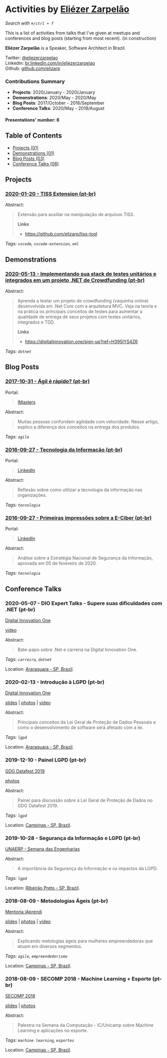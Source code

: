 # Activities by <a href="https://twitter.com/eliezerzarpelao" target="_blank">Eliézer Zarpelão</a>

_Search with `⌘/ctrl + f`_

This is a list of activities from talks that I've given at meetups and conferences and blog posts (starting from most recent). (in construction)

**Eliézer Zarpelão** is a Speaker, Software Architect in Brazil.
 
Twitter:  [@eliezerzarpelao](https://twitter.com/eliezerzarpelao)  
Linkedin:  [br.linkedin.com/in/eliezerzarpelao](http://br.linkedin.com/in/eliezerzarpelao)  
Github:  [github.com/elizarp](https://github.com/elizarp)  

### Contributions Summary

* **Projects**: 2020/January - 2020/January 
* **Demonstrations**: 2020/May - 2020/May 
* **Blog Posts**: 2017/October - 2016/September 
* **Conference Talks**: 2020/May - 2018/August 

#### Presentations' number: 6

## Table of Contents

- [Projects (01)](#projects)
- [Demonstrations (01)](#demonstrations)
- [Blog Posts (03)](#blog-posts)
- [Conference Talks (06)](#conference-talks)

## Projects

### <a href="https://marketplace.visualstudio.com/items?itemName=eriickwendel.troll-x-semicolon" target="_blank">2020-01-20 - TISS Extension (pt-br)</a>


Abstract:

> Extensão para auxiliar na manipulação de arquivos TISS.
> 
> <b>Links</b>
> 
> - <a href="https://github.com/elizarp/tiss-tool" target="_blank">https://github.com/elizarp/tiss-tool</a>
> 


_Tags: `vscode`, `vscode-extension`, `xml`_


## Demonstrations

### <a href="https://web.digitalinnovation.one/live-coding" target="_blank">2020-05-13 - Implementando sua stack de testes unitários e integrados em um projeto .NET de Crowdfunding (pt-br)</a>


Abstract:

> Aprenda a testar um projeto de crowdfunding (vaquinha online) desenvolvida em .Net Core com a arquitetura MVC. Veja na teoria e na prática os principais conceitos de testes para aumentar a qualidade de entrega de seus projetos com testes unitários, integrados e TDD.
> 
> <b>Links</b>
> 
> - <a href="https://digitalinnovation.one/sign-up?ref=H395IYS4Z6" target="_blank">https://digitalinnovation.one/sign-up?ref=H395IYS4Z6</a>
> 


_Tags: `dotnet`_


## Blog Posts

### <a href="https://imasters.com.br/desenvolvimento/agil-e-rapido" target="_blank">2017-10-31 - Ágil é rápido? (pt-br)</a>


Portal:

> <a href="https://imasters.com.br" target="_blank">IMasters</a>


Abstract:

> Muitas pessoas confundem agilidade com velocidade. Nesse artigo, explico a diferença dos conceitos na entrega dos produtos.
> 
> 


_Tags: `agile`_

### <a href="https://www.linkedin.com/pulse/tecnologia-da-informa%C3%A7%C3%A3o-eli%C3%A9zer-zarpel%C3%A3o/" target="_blank">2016-09-27 - Tecnologia da Informação (pt-br)</a>


Portal:

> <a href="https://www.linkedin.com/" target="_blank">LinkedIn</a>


Abstract:

> Reflexão sobre como utilizar a tecnologia da informação nas organizações.
> 
> 


_Tags: `tecnologia`_

### <a href="https://www.linkedin.com/pulse/primeiras-impress%C3%B5es-sobre-e-ciber-eli%C3%A9zer-zarpel%C3%A3o/" target="_blank">2016-09-27 - Primeiras impressões sobre a E-Ciber (pt-br)</a>


Portal:

> <a href="https://www.linkedin.com/" target="_blank">LinkedIn</a>


Abstract:

> Análise sobre a Estratégia Nacional de Segurança da Informação, aprovada em 05 de fevereiro de 2020.
> 
> 


_Tags: `tecnologia`_


## Conference Talks

### 2020-05-07 - DIO Expert Talks - Supere suas dificuldades com .NET (pt-br)


<a href="https://digitalinnovation.one/" target="_blank">Digital Innovation One</a>


  <a href="https://www.youtube.com/watch?v=sVPYCU7nC0E" target="_blank">video</a>


Abstract:

> Bate-papo sobre .Net e carreria na Digital Innovation One.
> 
> 


_Tags: `carreira`, `dotnet`_


Location: <a href="https://www.google.com/maps/?q=-21.797121669257336,-48.174641126085916" target="_blank">Araraquara - SP, Brazil</a>.

### 2020-02-13 - Introdução à LGPD (pt-br)


<a href="https://digitalinnovation.one/" target="_blank">Digital Innovation One</a>


<a href="https://pt.slideshare.net/elizarp3/introduo-lgpd-digital-innovation-one" target="_blank">slides</a> |  <a href="https://github.com/elizarp/timeline/tree/master/2020-02-13-introducao_a_lgpd" target="_blank">photos</a> |  <a href="https://www.youtube.com/watch?v=gOdNBjIVqYE" target="_blank">video</a>


Abstract:

> Principais conceitos da Lei Geral de Proteção de Dados Pessoais e como o desenvolvimento de software será afetado com a lei.
> 
> 


_Tags: `lgpd`_


Location: <a href="https://www.google.com/maps/?q=-21.797121669257336,-48.174641126085916" target="_blank">Araraquara - SP, Brazil</a>.

### 2019-12-10 - Painel LGPD (pt-br)


<a href="https://gdg-campinas.github.io/datafest" target="_blank">GDG Datafest 2019</a>


 <a href="https://github.com/elizarp/timeline/tree/master/2019-12-10-GDG_Datafest_Painel_LGPD" target="_blank">photos</a> 


Abstract:

> Painel para discussão sobre a Lei Geral de Proteção de Dados no GDG Datafest 2019.
> 
> 


_Tags: `lgpd`_


Location: <a href="https://www.google.com/maps/?q=-22.814580259258157,-47.06479226060882" target="_blank">Campinas - SP, Brazil</a>.

### 2019-10-28 - Segurança da Informação e LGPD (pt-br)


<a href="https://www.unaerp.br/eventos/4-semana-da-engenharia-e-tecnologia" target="_blank">UNAERP - Semana das Engenharias</a>


  


Abstract:

> A importância da Segurança da Informação e os impactos da LGPD.
> 
> 


_Tags: `lgpd`_


Location: <a href="https://www.google.com/maps/?q=-21.19976673692856,-47.77948109511075" target="_blank">Ribeirão Preto - SP, Brazil</a>.

### 2018-08-09 - Metodologias Ágeis (pt-br)


<a href="https://iaprendi.com/as-3-ferramentas-de-gestao-que-farao-diferenca-no-seu-negocio/" target="_blank">Mentoria iAprendi</a>


<a href="2018-08-09-iaprendi_metodologias_ageis/2018-08-09_WebinarMetodologiasAgeis_iAprendi.pdf" target="_blank">slides</a> |  <a href="https://github.com/elizarp/timeline/tree/master/2018-08-09-iaprendi_metodologias_ageis" target="_blank">photos</a> |  <a href="https://www.youtube.com/watch?v=EvX--S-fgVg&feature=youtu.be" target="_blank">video</a>


Abstract:

> Explicando metologias ágeis para mulheres empreendedoras que atuam em diversos segmentos.
> 
> 


_Tags: `agile`, `empreendedorismo`_


Location: <a href="https://www.google.com/maps/?q=-22.90219985563854,-47.04403635875326" target="_blank">Campinas - SP, Brazil</a>.

### 2018-08-09 - SECOMP 2018 - Machine Learning + Esporte (pt-br)


<a href="https://www.secomp.com.br/" target="_blank">SECOMP 2018</a>


<a href="2018-08-09-SECOMP_MLSports/2018-08-09_MLSportsSECOMP.pdf" target="_blank">slides</a> |  <a href="https://github.com/elizarp/timeline/tree/master/2018-08-09-SECOMP_MLSports" target="_blank">photos</a> 


Abstract:

> Palestra na Semana da Computação - IC/Unicamp sobre Machine Learning e aplicações no esporte.
> 
> 


_Tags: `machine learning`, `esportes`_


Location: <a href="https://www.google.com/maps/?q=-22.814580259258157,-47.06479226060882" target="_blank">Campinas - SP, Brazil</a>.

